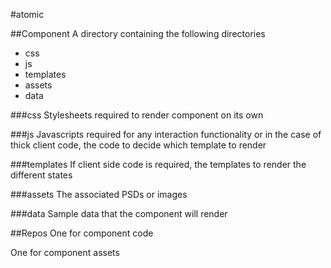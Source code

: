 #atomic


##Component
A directory containing the following directories
- css
- js
- templates
- assets
- data 

###css 
Stylesheets required to render component on its own

###js
Javascripts required for any interaction functionality or in the case of thick client code, the code to decide which template to render

###templates
If client side code is required, the templates to render the different states

###assets
The associated PSDs or images

###data
Sample data that the component will render


##Repos
One for component code

One for component assets
